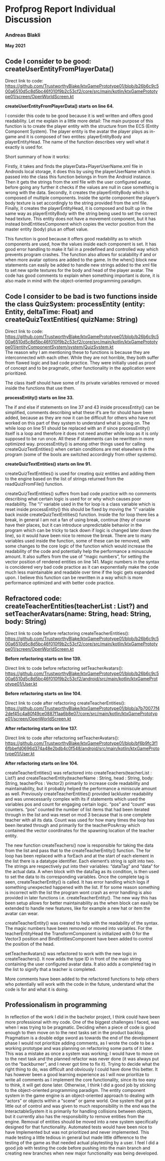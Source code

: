 # Profprog Report Individual Discussion

### Andreas Blakli
<strong>May 2021 </strong>

## Code I consider to be good: createUserEntityFromPlayerData()

Direct link to code: https://github.com/TrustworthyBlake/ktxGamePrototype01/blob/b26b6c9c500a6510d5c8d5bc46f010f9b2c53cf2/core/src/main/kotlin/ktxGamePrototype01/screen/OpenWorldScreen.kt

<strong>createUserEntityFromPlayerData() starts on line 64. </strong>

I consider this code to be good because it is well written and offers good readability. Let me explain in a little more detail: The main purpose of this function is to create the player 
entity with the structure from the ECS (Entity Component System). The player entity is the avatar the player plays as in-game and it is composed of two entites: playerEntityBody and 
playerEntityHead. The name of the function describes very well what it exactly is used for.

Short summary of how it works:

Firstly, it takes and finds the playerData+PlayerUserName.xml file in Androids local storage, it does this by using the playerUserName which is passed into the class this function belongs 
in from the Android instance. Then it gets the strings from the xml file with the user configured avatar, before going any further it checks if the values are null in case something is 
wrong with the data. Secondly, it creates the playerEntityBody which is composed of multiple components. Inside the sprite component the player’s body texture is set accordingly to the 
string provided from the xml file. Finally, it creates the playerEntityHead, it is composed and built up in the same way as playerEntityBody with the string being used to set the correct 
head texture. This entity does not have a movement component, but it has instead bindEntitiesComponent which copies the vector position from the master entity (body) plus an offset value. 

This function is good because it offers good readability as to which components are used, how the values inside each component is set. It has good error handling to make it fail in a predefined 
and controlled way which prevents program crashes. The function also allows for scalability if and or when more avatar options are added to the game. In the when{} block new statements can 
easily be added to handle new strings added to the xml file to set new sprite textures for the body and head of the player avatar.  The code has good comments to explain when something important 
is done, it is also made in mind with the object-oriented programming paradigm. 

## Code I consider to be bad is two functions inside the class QuizSystem: processEntity (entity: Entity, deltaTime: Float) and createQuizTextEntities( quizName: String) 

Direct link to code: https://github.com/TrustworthyBlake/ktxGamePrototype01/blob/b26b6c9c500a6510d5c8d5bc46f010f9b2c53cf2/core/src/main/kotlin/ktxGamePrototype01/entityComponentSystem/system/QuizSystem.kt <br/>
The reason why I am mentioning these to functions is because they are interconnected with each other. While they are not horrible, they both suffer from flawed logic and bad code practice. They were 
initially used as proof of concept and to be pragmatic, other functionality in the application were prioritized. 

The class itself should have some of its private variables removed or moved inside the functions that use them.

<strong>processEntity() starts on line 33. </strong>

The if and else if statements on line 37 and 43 inside processEntity() can be simplified, comments describing what these if’s are for should have been added, because as they are now it can be 
difficult for others who have not worked on this part of they system to understand what is going on. The while loop on line 51 should be replaced with an if since processEntity() itself is a loop 
and therefore it does not need another while loop as it is only supposed to be run once.  All these if statements can be rewritten in more optimized way.
processEntity() is among other things used for calling createQuizTextEntities() when certain conditions are met elsewhere in the program (some of the bools are switched accordingly from other systems). 

<strong>createQuizTextEntities() starts on line 91. </strong>

createQuizTextEntities() is used for creating quiz entities and adding them to the engine based on the list of strings returned from the readQuizFromFile() function. 

createQuizTextEntities() suffers from bad code practice with no comments describing what certain logic is used for or why which causes poor readability.  The “i” variable used in the for loop is a 
class variable which is reset inside processEntity() this should be fixed by moving the “i” variable back inside createQuizTextEntities() function. Inside the for loop there lies a break, in general 
I am not a fan of using break, continue (they of course have their places, but it can introduce unpredictable behavior in the program which can be tricky to tack down if logic is changed later down 
the line), so it would have been nice to remove the break. There are to many variables used inside the function, some of these can be removed, with some changes to the core logic of the function 
which would increase the readability of the code and potentially help the performance a minuscule amount. It also suffers from the use of “magic numbers”, for setting the vector position of rendered 
entities on line 141. Magic numbers in the syntax is concidered very bad code practice as it can exponentially make the code much less maintainable and readable over time if the logic gets expanded 
upon. I believe this function can be rewritten in a way which is more performance optimized and with better code practice. 

## Refractored code: createTeacherEntities(teacherList : List<String>?) and setTeacherAvatars(name: String, head: String, body: String)

Direct link to code before refactoring createTeacherEntities(): https://github.com/TrustworthyBlake/ktxGamePrototype01/blob/b26b6c9c500a6510d5c8d5bc46f010f9b2c53cf2/core/src/main/kotlin/ktxGamePrototype01/screen/OpenWorldScreen.kt

<strong>Before refactoring starts on line 139. </strong>

Direct link to code before refactoring setTeacherAvatars(): https://github.com/TrustworthyBlake/ktxGamePrototype01/blob/b26b6c9c500a6510d5c8d5bc46f010f9b2c53cf2/android/src/main/kotlin/ktxGamePrototype01/User.kt

<strong>Before refactoring starts on line 104. </strong>

Direct link to code after refactoring createTeacherEntities(): https://github.com/TrustworthyBlake/ktxGamePrototype01/blob/a7b70077f42def45c4a80f49ce0887f1aa6b8e07/core/src/main/kotlin/ktxGamePrototype01/screen/OpenWorldScreen.kt

<strong>After refactoring starts on line 137. </strong>

Direct link to code after refactoring setTeacherAvatars(): https://github.com/TrustworthyBlake/ktxGamePrototype01/blob/bf6b9fc3f16fbbefd0696d374a48e2bdb4c0f548/android/src/main/kotlin/ktxGamePrototype01/User.kt

<strong>After refactoring starts on line 104. </strong>

createTeacherEntities() was refactored into createTeachers(teacherList : List<String>?) and createTeacherEntity(teacherName : String, head : String, body: String, teacherPos : Vector2) primarily
to increase code readability and maintainability, but it probably helped the performance a miniscule amount as well. 
Previously createTeacherEntities() provided lackluster readability and was unnecessarily complex with its if statements which used the variables pos and count for engaging certain logic. “pos” 
and “count” was counters. “pos” counted the number of list items that had been iterated through in the list and was reset on mod 3 because that is one complete teacher with all its data. Count 
was used for how many times the loop has been iterated through and primarily for the teacherPosArray which contained the vector coordinates for the spawning location of the teacher entity.

The new function createTeachers() now is responsible for taking the data from the list and pass that to the createTeacherEntity() function. The for loop has been replaced with a forEach and at 
the start of each element in the list there is a datatype identifier. Each element’s string is split into two. The strings are respectively put into their variables: “dataTag” and “data” for the 
actual data. A when block with the dataTag as its condition, is then used to set the data to its corresponding variables. Once the complete tag is seen, createTeacherEntity() is called. It has 
error handling which logs if something unexpected happened with the list. If for some reason something is incorrect with the list the program wont crash as error handling is also provided in later
functions i.e. createTeacherEntity().  The new way this has been setup allows for better maintainability as the when block can easily be extended to handle new features, like for example a new 
hat or item the avatar can wear.

createTeacherEntity() was created to help with the readability of the syntax. The magic numbers have been removed or moved into variables. For the teacherEntityHead the TransformComponent is 
initialized with 0 for the Vector3 position and BindEntitiesComponent have been added to control the position of the head. 

setTeacherAvatars() was refactored to work with the new logic in createTeachers(). It now adds the type ID in front of the main string containing the user configured avatar data. It also adds a 
completed tag in the list to signify that a teacher is completed. 

More comments have been added to the refactored functions to help others who potentially will work with the code in the future, understand what the code is for and what it is doing.

## Professionalism in programming

In reflection of the work I did in the bachelor project, I think could have been more professional with my code. One of the biggest challenges I faced, was when I was trying to be pragmatic. 
Deciding when a piece of code is good enough to then move on to the next tasks set in the product backlog. Pragmatism is a double edge sword as towards the end of the development phase I would 
not prioritize adding comments, as I wrote the code to be a working prototype and was planning on refactoring some parts of it later. This was a mistake as once a system was working; I would 
have to move on to the next task and the planned refactor was never done (it was always put on the “backburner”, and I never got time to fix it). Trying to decide what the right thing to do, 
was difficult and obviously I could have done this better.  It has however been a good learning experience as I will now prioritize to write all comments as I implement the core functionality, 
since its too easy to think, it will get done later. Otherwise, I think I did a good job by sticking to the object-oriented programming paradigm. The entity component system in the game engine 
is an object-oriented approach to dealing with “actors” or objects within a “scene” or game world. One system that got a little out of control and was given to much responsibility in the end was 
the InteractableSystem it is primarily for handling collisions between objects, but it currently also has the responsibility to remove entities from the engine. Removal of entities should be moved 
into a new system specifically designed for that functionality. Automated tests would have been nice to have Implemented but was not prioritized and never implemented. This made testing a little 
tedious in general but made little difference to the testing of the game as that needed actual playtesting by a user. I feel I did a good job with testing the code before pushing into the main 
branch and creating new branches when new major functionality was being developed. 